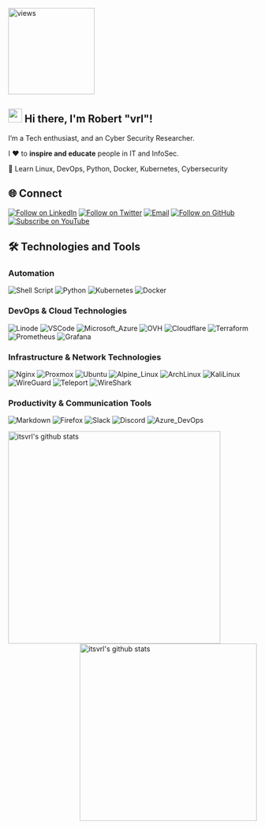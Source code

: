 <a href="https://github.com/itsvrl"><img alt="views" title="Github views" src="https://komarev.com/ghpvc/?username=itsvrl&style=for-the-badge" width="175"/></a>
## <img src="https://media.giphy.com/media/hvRJCLFzcasrR4ia7z/giphy.gif" width="28"> Hi there, I'm Robert "vrl"!
I’m a Tech enthusiast, and an Cyber Security Researcher.

I ❤️ to **inspire and educate** people in IT and InfoSec.

🚀 Learn Linux, DevOps, Python, Docker, Kubernetes, Cybersecurity
## 🌐 Connect
<p align="left">
  <a href="https://www.linkedin.com/in/r-kvam/"><img title="Follow on LinkedIn" src="https://img.shields.io/badge/LinkedIn-0077B5?style=for-the-badge&logo=linkedin&logoColor=white"/></a>
  <a href="https://twitter.com/vrlinux"><img title="Follow on Twitter" src="https://img.shields.io/badge/Twitter-1DA1F2?style=for-the-badge&logo=twitter&logoColor=white"/></a>
  <a href="mailto:me@vrl.sh"><img title="Email" src="https://img.shields.io/badge/Protonmail-1F2851?style=for-the-badge&logo=protonmail&logoColor=white"/></a>
  <a href="https://github.com/itsvrl"><img title="Follow on GitHub" src="https://img.shields.io/badge/GitHub-100000?style=for-the-badge&logo=github&logoColor=white"/></a>
  <a href="https://www.youtube.com/@_vr?sub_confirmation=1"><img title="Subscribe on YouTube" src="https://img.shields.io/badge/YouTube-FF0000?style=for-the-badge&logo=youtube&logoColor=white"/></a>
</p>

## 🛠️ Technologies and Tools
### Automation
<p>
  <img alt="Shell Script" src="https://img.shields.io/badge/Shell_Script%20-282C34.svg?&style=for-the-badge&logo=gnu-bash&logoColor=white"/>
  <img alt="Python" src="https://img.shields.io/badge/-Python-407EAF?style=for-the-badge&&logo=python&logoColor=white" />
  <img alt="Kubernetes" src="https://img.shields.io/badge/-Kubernetes-326CE5?style=for-the-badge&&logo=kubernetes&logoColor=white" />
  <img alt="Docker" src="https://img.shields.io/badge/-Docker-2496ED?style=for-the-badge&&logo=docker&logoColor=white" />
</p>

### DevOps & Cloud Technologies
<p>
  <img alt="Linode" src="https://img.shields.io/badge/-Linode-1CB35C?style=for-the-badge&&logo=linode&logoColor=white" />
  <img alt="VSCode" src="https://img.shields.io/badge/-VSCode-007ACC?style=for-the-badge&&logo=visual-studio-code&logoColor=white" />
  <img alt="Microsoft_Azure" src="https://img.shields.io/badge/-Microsoft_Azure-007ACC?style=for-the-badge&&logo=microsoft-azure&logoColor=white" />
  <img alt="OVH" src="https://img.shields.io/badge/-OVH_Cloud_Hosting-000E9C?style=for-the-badge&&logo=ovh&logoColor=white" />
  <img alt="Cloudflare" src="https://img.shields.io/badge/-Cloudflare-F38020?style=for-the-badge&&logo=cloudflare&logoColor=white" />
  <img alt="Terraform" src="https://img.shields.io/badge/-Terraform-7B42BC?style=for-the-badge&&logo=terraform&logoColor=white" />
  <img alt="Prometheus" src="https://img.shields.io/badge/-Prometheus-E6522C?style=for-the-badge&&logo=prometheus&logoColor=white" />
  <img alt="Grafana" src="https://img.shields.io/badge/-Grafana-F46800?style=for-the-badge&&logo=grafana&logoColor=white" />
</p>

### Infrastructure & Network Technologies
<p>
  
  <img alt="Nginx" src="https://img.shields.io/badge/-Nginx-009639?style=for-the-badge&&logo=nginx&logoColor=white" />
  <img alt="Proxmox" src="https://img.shields.io/badge/-Proxmox-E57000?style=for-the-badge&&logo=proxmox&logoColor=white" /> 
  <img alt="Ubuntu" src="https://img.shields.io/badge/-Ubuntu-E95420?style=for-the-badge&&logo=ubuntu&logoColor=white" /> 
  <img alt="Alpine_Linux" src="https://img.shields.io/badge/-Alpine_Linux-0D597F?style=for-the-badge&&logo=alpine-linux&logoColor=white" />
  <img alt="ArchLinux" src="https://img.shields.io/badge/-Arch_Linux-1793D1?style=for-the-badge&&logo=arch-linux&logoColor=white" />
  <img alt="KaliLinux" src="https://img.shields.io/badge/-Kali_Linux-557C94?style=for-the-badge&&logo=kali-linux&logoColor=white" />
  <img alt="WireGuard" src="https://img.shields.io/badge/-WireGuard-88171A?style=for-the-badge&&logo=wireguard&logoColor=white" /> 
  <img alt="Teleport" src="https://img.shields.io/badge/-Teleport-512FC9?style=for-the-badge&&logo=teleport&logoColor=white" />
  <img alt="WireShark" src="https://img.shields.io/badge/-WireShark-1679A7?style=for-the-badge&&logo=wireshark&logoColor=white" /> 
</p>

### Productivity & Communication Tools
<p>
  <img alt="Markdown" src="https://img.shields.io/badge/Markdown-282C34.svg?&style=for-the-badge&logo=markdown&logoColor=white"/>
  <img alt="Firefox" src="https://img.shields.io/badge/-Firefox-FB542B?style=for-the-badge&&logo=firefox&logoColor=white" /> 
  <img alt="Slack" src="https://img.shields.io/badge/-Slack-4A154B?style=for-the-badge&&logo=slack&logoColor=white" /> 
  <img alt="Discord" src="https://img.shields.io/badge/-Discord-5865F2?style=for-the-badge&&logo=discord&logoColor=white" />
  <img alt="Azure_DevOps" src="https://img.shields.io/badge/-Azure_DevOps-007ACC?style=for-the-badge&&logo=azure-devops&logoColor=white" />
</p>



<img align="left" width="430" height="auto" alt="itsvrl's github stats" src="https://github-readme-stats.vercel.app/api?username=itsvrl&hide_border=true&title_color=0ff54c&icon_color=0ff54c&text_color=c9d1d9&bg_color=0d1117&show_icons=true;count_private=true&amp;include_all_commits=true">

<img align="right" width="359" height="auto" alt="itsvrl's github stats" src="https://github-readme-stats.vercel.app/api/top-langs/?username=itsvrl&hide_border=true&title_color=0ff54c&icon_color=0ff54c&text_color=c9d1d9&bg_color=0d1117&layout=compact&amp;show_icons=true&amp;">

